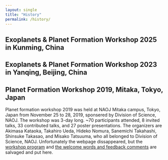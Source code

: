 ```yaml
---
layout: single
title: "History"
permalink: /history/
---
```


## Exoplanets & Planet Formation Workshop 2025 in Kunming, China

## Exoplanets & Planet Formation Workshop 2023 in Yanqing, Beijing, China

## Planet Formation Workshop 2019, Mitaka, Tokyo, Japan

Planet formation workshop 2019 was held at NAOJ Mitaka campus, Tokyo, Japan from November 25 to 28, 2019, sponsered by Division of Science, NAOJ.
The workshop was 3-day long. ~70 participants attended, 8 invited talks, 33 contributed talks, and 27 poster presentations. 
The organizers are Akimasa Kataoka, Takahiro Ueda, Hideko Nomura, Sanemichi Takahashi, Shinsuke Takasao, and Misako Tatsuuma, who all belonged to Division of Science, NAOJ. 
Unfortunately the webpage dissappeared, but the [workshop program](assets/PFW2019_program.pdf) and [the welcome words and feedback comments](assets/PFW2019_kataoka.pdf) are salvaged and put here.
